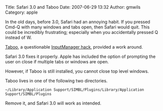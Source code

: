 Title: Safari 3.0 and Taboo
Date: 2007-06-29 13:32
Author: gmwils
Category: apple

In the old days, before 3.0, Safari had an annoying habit. If you
pressed Cmd-Q with many windows and tabs open, then Safari would quit.
This could be incredibly frustrating; especially when you accidentally
pressed Q instead of W.

[Taboo][], a questionable [InputManager hack][], provided a work around.

Safari 3.0 fixes it properly. Apple has included the option of prompting
the user on close if multiple tabs or windows are open.

However, if Taboo is still installed, you cannot close top level
windows.

Taboo lives in one of the following two directories.

    ~/Library/Application Support/SIMBL/Plugins/Library/Application Support/SIMBL/Plugins

Remove it, and Safari 3.0 will work as intended.

  [Taboo]: http://pimpmysafari.com/plugins/taboo-03
  [InputManager hack]: http://culater.net/software/SIMBL/SIMBL.php
